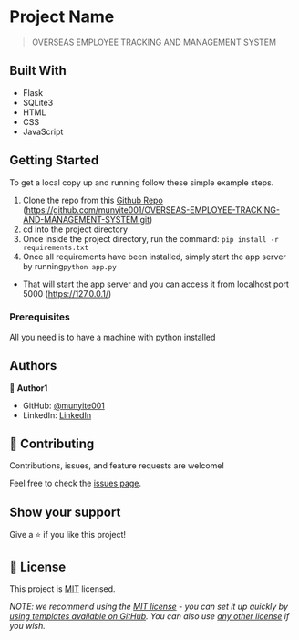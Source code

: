 # Project Name

> OVERSEAS EMPLOYEE TRACKING AND MANAGEMENT SYSTEM


## Built With
- Flask
- SQLite3
- HTML
- CSS
- JavaScript

## Getting Started

To get a local copy up and running follow these simple example steps.
1. Clone the repo from this [Github Repo](https://github.com/munyite001/OVERSEAS-EMPLOYEE-TRACKING-AND-MANAGEMENT-SYSTEM.git) (https://github.com/munyite001/OVERSEAS-EMPLOYEE-TRACKING-AND-MANAGEMENT-SYSTEM.git)
2. cd into the project directory
3. Once inside the project directory, run the command: ```pip install -r requirements.txt```
4. Once all requirements have been installed, simply start the app server by running```python app.py```
- That will start the app server and you can access it from localhost port 5000 (https://127.0.0.1/)

### Prerequisites
All you need is to have a machine with python installed


## Authors

👤 **Author1**

- GitHub: [@munyite001](https://github.com/munyite001)
- LinkedIn: [LinkedIn](https://linkedin.com/in/emunyite)

## 🤝 Contributing

Contributions, issues, and feature requests are welcome!

Feel free to check the [issues page](../../issues/).

## Show your support

Give a ⭐️ if you like this project!

## 📝 License

This project is [MIT](./LICENSE) licensed.

_NOTE: we recommend using the [MIT license](https://choosealicense.com/licenses/mit/) - you can set it up quickly by [using templates available on GitHub](https://docs.github.com/en/communities/setting-up-your-project-for-healthy-contributions/adding-a-license-to-a-repository). You can also use [any other license](https://choosealicense.com/licenses/) if you wish._
